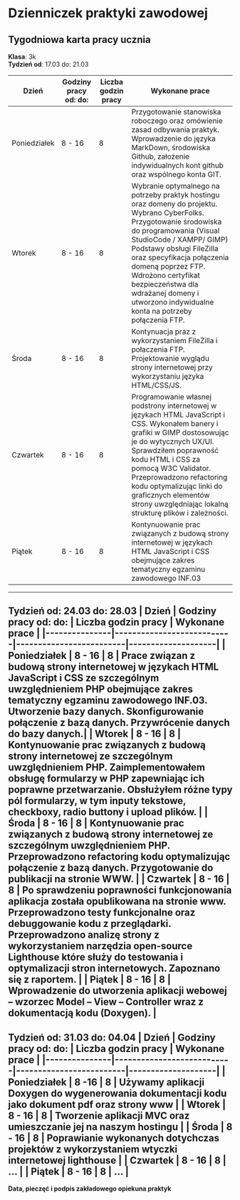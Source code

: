 # Dzienniczek praktyki zawodowej
## Tygodniowa karta pracy ucznia
**Klasa**: 3k  
**Tydzień od**: 17.03 do: 21.03

| **Dzień**     | **Godziny pracy od: do:** | **Liczba godzin pracy** | **Wykonane prace** |
|---------------|---------------------------|-------------------------|--------------------|
| Poniedziałek  | 8 - 16                      | 8                       | Przygotowanie stanowiska roboczego oraz omówienie zasad odbywania praktyk. Wprowadzenie do języka MarkDown, środowiska Github, założenie indywidualnych kont github oraz wspólnego konta GIT.|
| Wtorek        | 8 - 16                      | 8                       | Wybranie optymalnego na potrzeby praktyk  hostingu oraz domeny do projektu. Wybrano CyberFolks. Przygotowanie środowiska do programowania (Visual StudioCode / XAMPP/ GIMP) Podstawy obsługi FileZilla oraz specyfikacja połączenia domeną poprzez FTP.  Wdrożono certyfikat bezpieczeństwa dla wdrażanej domeny i utworzono indywidualne konta na potrzeby połączenia FTP. |
| Środa         | 8 - 16                      | 8                       | Kontynuacja praz z wykorzystaniem  FileZilla i połaczenia FTP. Projektowanie wyglądu strony internetowej przy wykorzystaniu języka HTML/CSS/JS.|
| Czwartek      | 8 - 16                  | 8                       | Programowanie własnej podstrony internetowej w językach HTML JavaScript i CSS. Wykonałem banery i grafiki w GIMP dostosowując je do wytycznych UX/UI. Sprawdziłem poprawność kodu HTML i CSS za pomocą W3C Validator. Przeprowadzono refactoring kodu optymalizując linki do graficznych elementów strony uwzględniając lokalną strukturę plików i zależności.|
| Piątek        | 8 - 16                  | 8                     | Kontynuowanie prac związanych z budową strony internetowej w językach HTML JavaScript i CSS obejmujące zakres tematyczny egzaminu zawodowego INF.03|
------------
**Tydzień od**: 24.03 do: 28.03
| **Dzień**     | **Godziny pracy od: do:** | **Liczba godzin pracy** | **Wykonane prace** |
|---------------|---------------------------|-------------------------|--------------------|
| Poniedziałek  | 8 - 16                      | 8                       | Prace związan z budową strony internetowej w językach HTML JavaScript i CSS ze szczególnym uwzględnieniem PHP obejmujące zakres tematyczny egzaminu zawodowego INF.03. Utworzenie bazy danych. Skonfigurowanie połączenie z bazą danych. Przywrócenie danych do bazy danych.|
| Wtorek        | 8 - 16                      | 8                       | Kontynuowanie prac związanych z budową strony internetowej ze szczególnym uwzględnieniem PHP.  Zaimplementowałem obsługę formularzy w PHP zapewniając ich poprawne przetwarzanie. Obsłużyłem różne typy pól formularzy, w tym inputy tekstowe, checkboxy, radio buttony i upload plików. |
| Środa         | 8 - 16                      | 8                       | Kontynuowanie prac związanych z budową strony internetowej ze szczególnym uwzględnieniem PHP.   Przeprowadzono refactoring kodu optymalizując połączenie z bazą danych. Przygotowanie do publikacji na stronie WWW. |
| Czwartek      | 8 - 16                  | 8                       | Po sprawdzeniu poprawności funkcjonowania aplikacja została opublikowana na stronie www. Przeprowadzono testy funkcjonalne oraz debuggowanie kodu z przeglądarki. Przeprowadzono analizę strony z wykorzystaniem  narzędzia open-source Lighthouse   które służy do testowania i optymalizacji stron internetowych. Zapoznano się z raportem.  |
| Piątek        | 8 - 16                  | 8                     | Wprowadzenie do utworzenia aplikacji webowej – wzorzec Model – View – Controller wraz z dokumentacją kodu (Doxygen).  |
------------
**Tydzień od**: 31.03 do: 04.04
| **Dzień**     | **Godziny pracy od: do:** | **Liczba godzin pracy** | **Wykonane prace** |
|---------------|---------------------------|-------------------------|--------------------|
| Poniedziałek  | 8 -16                      | 8                       | Używamy aplikacji Doxygen do wygenerowania dokumentacji kodu jako dokument pdf oraz strony www |
| Wtorek        | 8 - 16                      | 8                       | Tworzenie aplikacji MVC oraz umieszczanie jej na naszym hostingu |
| Środa         | 8 - 16                      | 8                       | Poprawianie wykonanych dotychczas projektów z wykorzystaniem wtyczki internetowej lighthouse |
| Czwartek      | 8 - 16                 | 8                       | ... |
| Piątek        | 8 - 16                  | 8                     | ... |
------------

**Data, pieczęć i podpis zakładowego opiekuna praktyk**

